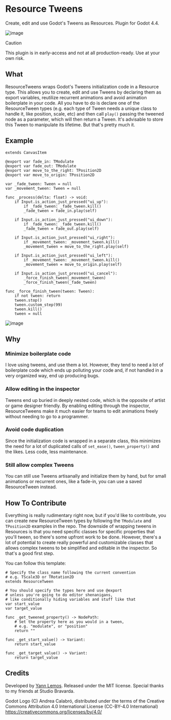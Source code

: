 # Resource Tweens
Create, edit and use Godot's Tweens as Resources. Plugin for Godot 4.4.

![image](https://github.com/user-attachments/assets/6a7e989c-4df7-424c-ad16-bb2de3022359)

> [!CAUTION]
> This plugin is in early-access and not at all production-ready. Use at your own risk.

## What
ResourceTweens wraps Godot's Tweens initialization code in a Resource type. This allows you to create, edit and use Tweens by declaring them as export variables, reutilize recurrent animations and avoid animation boilerplate in your code.
All you have to do is declare one of the ResourceTween types (e.g. each type of Tween needs a unique class to handle it, like position, scale, etc) and then call `play()` passing the tweened node as a parameter, which will then return a Tween.
It's advisable to store this Tween to manipulate its lifetime. But that's pretty much it.

## Example
```
extends CanvasItem

@export var fade_in: TModulate
@export var fade_out: TModulate
@export var move_to_the_right: TPosition2D
@export var move_to_origin: TPosition2D

var _fade_tween: Tween = null
var _movement_tween: Tween = null

func _process(delta: float) -> void:
	if Input.is_action_just_pressed("ui_up"):
		if _fade_tween: _fade_tween.kill()
		_fade_tween = fade_in.play(self)
	
	if Input.is_action_just_pressed("ui_down"):
		if _fade_tween: _fade_tween.kill()
		_fade_tween = fade_out.play(self)
	
	if Input.is_action_just_pressed("ui_right"):
		if _movement_tween: _movement_tween.kill()
		_movement_tween = move_to_the_right.play(self)
	
	if Input.is_action_just_pressed("ui_left"):
		if _movement_tween: _movement_tween.kill()
		_movement_tween = move_to_origin.play(self)
	
	if Input.is_action_just_pressed("ui_cancel"):
		_force_finish_tween(_movement_tween)
		_force_finish_tween(_fade_tween)

func _force_finish_tween(tween: Tween):
	if not tween: return
	tween.stop()
	tween.custom_step(99)
	tween.kill()
	tween = null
```
![image](https://github.com/user-attachments/assets/2ef92f72-3880-49b9-bae4-1f57b0a6502e)


## Why
### Minimize boilerplate code
I love using tweens, and use them a lot. However, they tend to need a lot of boilerplate code which ends up polluting your code and, if not handled in a very organized way, end up producing bugs.

### Allow editing in the inspector
Tweens end up buried in deeply nested code, which is the opposite of artist or game designer friendly. By enabling editing through the inspector, ResourceTweens make it much easier for teams to edit animations freely without needing to go to a programmer.

### Avoid code duplication
Since the initialization code is wrapped in a separate class, this minimizes the need for a lot of duplicated calls of `set_ease()`, `tween_property()` and the likes. Less code, less maintenance.

### Still allow complex Tweens
You can still use Tweens artisanally and initialize them by hand, but for small animations or recurrent ones, like a fade-in, you can use a saved ResourceTween instead.

## How To Contribute
Everything is really rudimentary right now, but if you'd like to contribute, you can create new ResourceTween types by following the `TModulate` and `TPosition2D` examples in the repo. The downside of wrapping tweens in Resources is that you need specific classes for specific properties that you'll tween, so there's some upfront work to be done. However, there's a lot of potential to create really powerful and customizable classes that allows complex tweens to be simplified and editable in the inspector. So that's a good first step.

You can follow this template:
```
# Specify the class_name following the current convention
# e.g. TScale3D or TRotation2D
extends ResourceTween

# You should specify the types here and use @export 
# unless you're going to do editor shenanigans, 
# like conditionally hiding variables and stuff like that
var start_value
var target_value

func _get_tweened_property() -> NodePath:
	# Set the property here as you would in a tween, 
	# e.g. "modulate", or "position"
	return ""

func _get_start_value() -> Variant:
	return start_value

func _get_target_value() -> Variant:
	return target_value
```

## Credits

Developed by [Yann Lemos](https://github.com/yannlemos).
Released under the MIT license.
Special thanks to my friends at Studio Bravarda.

Godot Logo (C) Andrea Calabró, distributed under the terms of the Creative Commons Attribution 4.0 International License (CC-BY-4.0 International) <https://creativecommons.org/licenses/by/4.0/>

